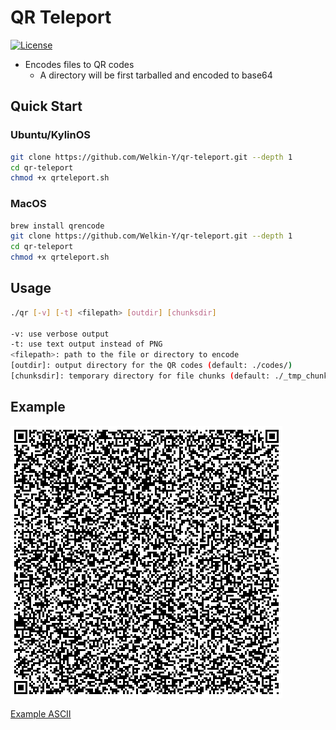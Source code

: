 # QR Teleport

[![License](https://img.shields.io/badge/license-GPLv3-blue.svg)](./LICENSE)

- Encodes files to QR codes
  - A directory will be first tarballed and encoded to base64

## Quick Start

### Ubuntu/KylinOS

```bash
git clone https://github.com/Welkin-Y/qr-teleport.git --depth 1
cd qr-teleport
chmod +x qrteleport.sh
```

### MacOS

```bash
brew install qrencode
git clone https://github.com/Welkin-Y/qr-teleport.git --depth 1
cd qr-teleport
chmod +x qrteleport.sh
```

## Usage

```bash
./qr [-v] [-t] <filepath> [outdir] [chunksdir]

-v: use verbose output
-t: use text output instead of PNG
<filepath>: path to the file or directory to encode
[outdir]: output directory for the QR codes (default: ./codes/)
[chunksdir]: temporary directory for file chunks (default: ./_tmp_chunks/)
```

## Example

![example_image](./docs/qrteleport.sh-0000.png)

[Example ASCII](./docs/qrteleport.sh-0000.txt)
